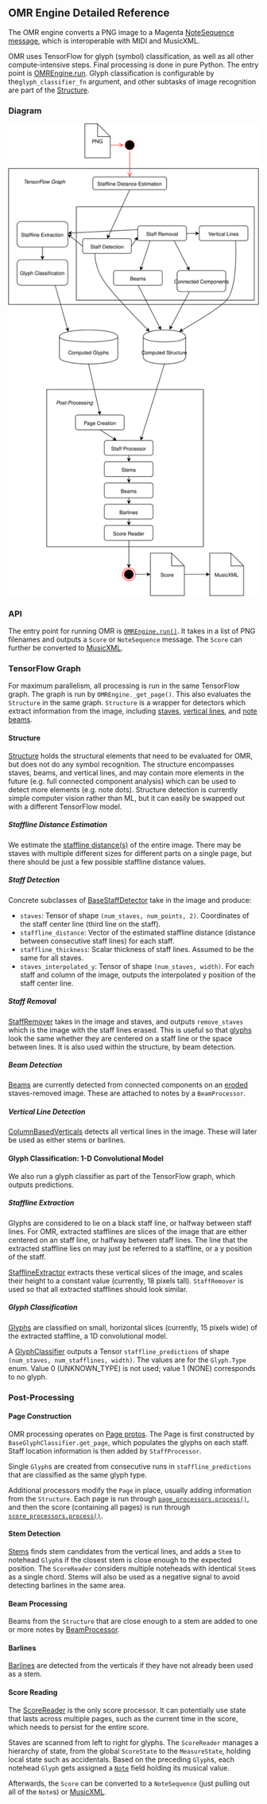 ## OMR Engine Detailed Reference

The OMR engine converts a PNG image to a Magenta [NoteSequence
message](https://github.com/tensorflow/magenta/blob/master/magenta/protobuf/music.proto),
which is interoperable with MIDI and MusicXML.

OMR uses TensorFlow for glyph (symbol) classification, as well as all other
compute-intensive steps. Final processing is done in pure Python. The entry
point is [OMREngine.run](../moonlight/engine.py). Glyph classification is
configurable by the`glyph_classifier_fn` argument, and other subtasks of image
recognition are part of the [Structure](../moonlight/structure/__init__.py).

### Diagram

<img src="engine_diagram.svg">

### API

The entry point for running OMR is [`OMREngine.run()`](../moonlight/engine.py).
It takes in a list of PNG filenames and outputs a `Score` or `NoteSequence`
message. The `Score` can further be converted to
[MusicXML](../moonlight/conversions/musicxml.py).

### TensorFlow Graph

For maximum parallelism, all processing is run in the same TensorFlow graph. The
graph is run by `OMREngine._get_page()`.  This also evaluates the `Structure`
in the same graph. `Structure` is a wrapper for detectors which extract
information from the image, including
[staves](../moonlight/staves/hough.py), [vertical lines](../moonlight/structure/verticals.py), and
[note beams](../moonlight/structure/beams.py).

#### Structure

[Structure](../moonlight/structure/__init__.py) holds the structural
elements that need to be evaluated for OMR, but does not do any symbol
recognition. The structure encompasses staves, beams, and vertical lines, and
may contain more elements in the future (e.g. full connected component analysis)
which can be used to detect more elements (e.g. note dots). Structure detection
is currently simple computer vision rather than ML, but it can easily be swapped
out with a different TensorFlow model.

##### Staffline Distance Estimation

We estimate the [staffline
distance(s)](../moonlight/staves/staffline_distance.py) of
the entire image. There may be staves with multiple different sizes for
different parts on a single page, but there should be just a few possible
staffline distance values.

##### Staff Detection

Concrete subclasses of
[BaseStaffDetector](../moonlight/staves/base.py) take in the image
and produce:

*   `staves`: Tensor of shape `(num_staves, num_points, 2)`. Coordinates of the
    staff center line (third line on the staff).
*   `staffline_distance`: Vector of the estimated staffline distance (distance
    between consecutive staff lines) for each staff.
*   `staffline_thickness`: Scalar thickness of staff lines. Assumed to be the
    same for all staves.
*   `staves_interpolated_y`: Tensor of shape `(num_staves, width)`. For each
    staff and column of the image, outputs the interpolated y position of the
    staff center line.

##### Staff Removal

[StaffRemover](../moonlight/staves/removal.py) takes in the image
and staves, and outputs `remove_staves` which is the image with the staff lines
erased. This is useful so that [glyphs](concepts.md) look the same whether they
are centered on a staff line or the space between lines. It is also used within
the structure, by beam detection.

##### Beam Detection

[Beams](../moonlight/structure/beams.py) are currently detected from
connected components on an
[eroded](https://en.wikipedia.org/wiki/Mathematical_morphology#Binary_morphology)
staves-removed image. These are attached to notes by a `BeamProcessor`.

##### Vertical Line Detection

[ColumnBasedVerticals](../moonlight/structure/verticals.py) detects
all vertical lines in the image. These will later be used as either stems or
barlines.

#### Glyph Classification: 1-D Convolutional Model

We also run a glyph classifier as part of the TensorFlow graph, which outputs
predictions.

##### Staffline Extraction

Glyphs are considered to lie on a black staff line, or halfway between staff
lines. For OMR, extracted stafflines are slices of the image that are either
centered on an staff line, or halfway between staff lines. The line that the
extracted staffline lies on may just be referred to a staffline, or a y
position of the staff.

[StafflineExtractor](../moonlight/staves/staffline_extractor.py)
extracts these vertical slices of the image, and scales their height to a
constant value (currently, 18 pixels tall). `StaffRemover` is used so that all
extracted stafflines should look similar.

##### Glyph Classification

[Glyphs](concepts.md) are classified on small, horizontal slices (currently, 15
pixels wide) of the extracted staffline, a 1D convolutional model.

A [GlyphClassifier](../moonlight/glyphs/base.py) outputs a Tensor
`staffline_predictions` of shape `(num_staves, num_stafflines, width)`. The
values are for the `Glyph.Type` enum. Value 0 (UNKNOWN_TYPE) is not used;
value 1 (NONE) corresponds to no glyph.

### Post-Processing

#### Page Construction

OMR processing operates on [Page
protos](../moonlight/protobuf/musicscore.proto). The Page is first
constructed by `BaseGlyphClassifier.get_page`, which populates the glyphs on
each staff. Staff location information is then added by `StaffProcessor`.

Single `Glyph`s are created from consecutive runs in `staffline_predictions`
that are classified as the same glyph type.

Additional processors modify the `Page` in place, usually adding information
from the `Structure`. Each page is run through
[`page_processors.process()`](../moonlight/page_processors.py), and
then the score (containing all pages) is run through
[`score_processors.process()`](../moonlight/score_processors.py).

#### Stem Detection

[Stems](../moonlight/structure/stems.py) finds stem candidates from
the vertical lines, and adds a `Stem` to notehead `Glyph`s if the closest stem
is close enough to the expected position. The `ScoreReader` considers multiple
noteheads with identical `Stem`s as a single chord. Stems will also be used as a
negative signal to avoid detecting barlines in the same area.

#### Beam Processing

Beams from the `Structure` that are close enough to a stem are added to one or
more notes by [BeamProcessor](../moonlight/structure/beam_processor.py).

#### Barlines

[Barlines](../moonlight/structure/barlines.py) are detected from the
verticals if they have not already been used as a stem.

#### Score Reading

The [ScoreReader](../moonlight/score/reader.py) is the only score
processor. It can potentially use state that lasts across multiple pages, such
as the current time in the score, which needs to persist for the entire score.

Staves are scanned from left to right for glyphs. The `ScoreReader` manages a
hierarchy of state, from the global `ScoreState` to the `MeasureState`, holding
local state such as accidentals. Based on the preceding `Glyph`s, each notehead
`Glyph` gets assigned a
[`Note`](https://github.com/tensorflow/magenta/blob/2e7bc85eb30e100733ea34c0ecdd080a4cec1c1f/magenta/protobuf/music.proto#L93)
field holding its musical value.

Afterwards, the `Score` can be converted to a `NoteSequence` (just pulling out
all of the `Note`s) or
[MusicXML](../moonlight/conversions/musicxml.py).
